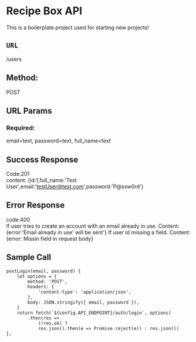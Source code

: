 # Recipe Box API

This is a boilerplate project used for starting new projects!

## `URL`
/users

## Method:
POST

## URL Params
### Required:
 email=text, password=text, full_name=text

## Success Response
Code:201<br/>
content: {id:1,full_name:'Test User',email:'testUser@test.com',password:'P@ssw0rd'}

## Error Response
code:400<br/>
If user tries to create an account with an email already in use. Content:{error:'Email already in use' will be sent'}
If user id missing a field. Content:{error: Missin field in request body}

## Sample Call 
    postLogin(email, password) {
        let options = {
            method: 'POST',
            headers: {
                'content-type': 'application/json',
            },
            body: JSON.stringify({ email, password }),
        }
        return fetch(`${config.API_ENDPOINT}/auth/login`, options)
            .then(res =>
                (!res.ok) ?
                res.json().then(e => Promise.reject(e)) : res.json())
    },